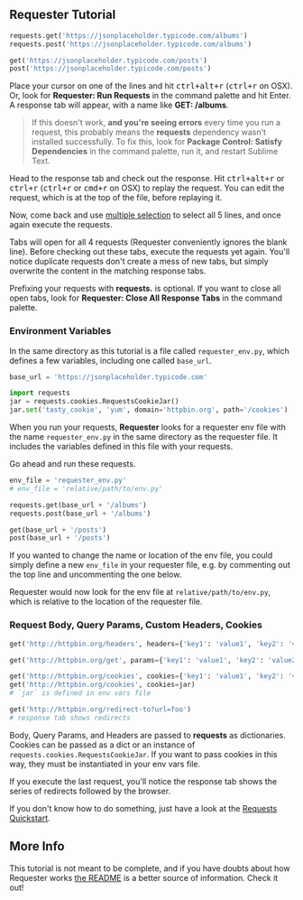 ## Requester Tutorial
~~~py
requests.get('https://jsonplaceholder.typicode.com/albums')
requests.post('https://jsonplaceholder.typicode.com/albums')

get('https://jsonplaceholder.typicode.com/posts')
post('https://jsonplaceholder.typicode.com/posts')
~~~

Place your cursor on one of the lines and hit <kbd>ctrl+alt+r</kbd> (<kbd>ctrl+r</kbd> on OSX). Or, look for __Requester: Run Requests__ in the command palette and hit Enter. A response tab will appear, with a name like __GET: /albums__.

>If this doesn't work, __and you're seeing errors__ every time you run a request, this probably means the __requests__ dependency wasn't installed successfully. To fix this, look for __Package Control: Satisfy Dependencies__ in the command palette, run it, and restart Sublime Text.

Head to the response tab and check out the response. Hit <kbd>ctrl+alt+r</kbd> or <kbd>ctrl+r</kbd> (<kbd>ctrl+r</kbd> or <kbd>cmd+r</kbd> on OSX) to replay the request. You can edit the request, which is at the top of the file, before replaying it.

Now, come back and use [multiple selection](https://www.sublimetext.com/docs/3/multiple_selection_with_the_keyboard.html) to select all 5 lines, and once again execute the requests.

Tabs will open for all 4 requests (Requester conveniently ignores the blank line). Before checking out these tabs, execute the requests yet again. You'll notice duplicate requests don't create a mess of new tabs, but simply overwrite the content in the matching response tabs.

Prefixing your requests with __requests.__ is optional. If you want to close all open tabs, look for __Requester: Close All Response Tabs__ in the command palette.


### Environment Variables
In the same directory as this tutorial is a file called `requester_env.py`, which defines a few variables, including one called `base_url`.

~~~py
base_url = 'https://jsonplaceholder.typicode.com'

import requests
jar = requests.cookies.RequestsCookieJar()
jar.set('tasty_cookie', 'yum', domain='httpbin.org', path='/cookies')
~~~

When you run your requests, __Requester__ looks for a requester env file with the name `requester_env.py` in the same directory as the requester file. It includes the variables defined in this file with your requests.

Go ahead and run these requests.

~~~py
env_file = 'requester_env.py'
# env_file = 'relative/path/to/env.py'

requests.get(base_url + '/albums')
requests.post(base_url + '/albums')

get(base_url + '/posts')
post(base_url + '/posts')
~~~

If you wanted to change the name or location of the env file, you could simply define a new `env_file` in your requester file, e.g. by commenting out the top line and uncommenting the one below.

Requester would now look for the env file at `relative/path/to/env.py`, which is relative to the location of the requester file.


### Request Body, Query Params, Custom Headers, Cookies
~~~py
get('http://httpbin.org/headers', headers={'key1': 'value1', 'key2': 'value2'})

get('http://httpbin.org/get', params={'key1': 'value1', 'key2': 'value2'})

get('http://httpbin.org/cookies', cookies={'key1': 'value1', 'key2': 'value2'})
get('http://httpbin.org/cookies', cookies=jar)
# `jar` is defined in env vars file

get('http://httpbin.org/redirect-to?url=foo')
# response tab shows redirects
~~~

Body, Query Params, and Headers are passed to __requests__ as dictionaries. Cookies can be passed as a dict or an instance of `requests.cookies.RequestsCookieJar`. If you want to pass cookies in this way, they must be instantiated in your env vars file.

If you execute the last request, you'll notice the response tab shows the series of redirects followed by the browser.

If you don't know how to do something, just have a look at the [Requests Quickstart](http://docs.python-requests.org/en/master/user/quickstart/).


## More Info
This tutorial is not meant to be complete, and if you have doubts about how Requester works [the README](https://github.com/kylebebak/Requester) is a better source of information. Check it out!
